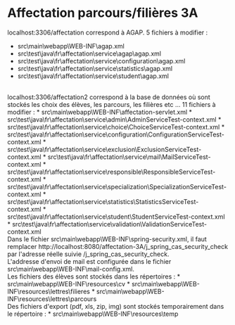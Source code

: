Affectation parcours/filières 3A 
================================

localhost:3306/affectation correspond à AGAP. 5 fichiers à modifier :
* src\main\webapp\WEB-INF\agap.xml
* src\test\java\fr\affectation\service\agap\agap.xml
* src\test\java\fr\affectation\service\configuration\agap.xml
* src\test\java\fr\affectation\service\statistics\agap.xml
* src\test\java\fr\affectation\service\student\agap.xml
<br />
localhost:3306/affectation2 correspond à la base de données où sont stockés les choix des élèves, les parcours, les filières etc ... 11 fichiers à modifier :
* src\main\webapp\WEB-INF\affectation-servlet.xml
* src\test\java\fr\affectation\service\admin\AdminServiceTest-context.xml
* src\test\java\fr\affectation\service\choice\ChoiceServiceTest-context.xml
* src\test\java\fr\affectation\service\configuration\ConfigurationServiceTest-context.xml
* src\test\java\fr\affectation\service\exclusion\ExclusionServiceTest-context.xml
* src\test\java\fr\affectation\service\mail\MailServiceTest-context.xml
* src\test\java\fr\affectation\service\responsible\ResponsibleServiceTest-context.xml
* src\test\java\fr\affectation\service\specialization\SpecializationServiceTest-context.xml
* src\test\java\fr\affectation\service\statistics\StatisticsServiceTest-context.xml
* src\test\java\fr\affectation\service\student\StudentServiceTest-context.xml
* src\test\java\fr\affectation\service\validation\ValidationServiceTest-context.xml
<br />
Dans le fichier src\main\webapp\WEB-INF\spring-security.xml, il faut remplacer http://localhost:8080/affectation-3A/j_spring_cas_security_check par l'adresse réelle suivie /j_spring_cas_security_check.
<br />
L'addresse d'envoi de mail est configurée dans le fichier src\main\webapp\WEB-INF\mail-config.xml.
<br />
Les fichiers des élèves sont stockés dans les répertoires :
* src\main\webapp\WEB-INF\resources\cv
* src\main\webapp\WEB-INF\resources\lettres\filieres
* src\main\webapp\WEB-INF\resources\lettres\parcours
<br />
Des fichiers d'export (pdf, xls, zip, img) sont stockés temporairement dans le répertoire :
* src\main\webapp\WEB-INF\resources\temp